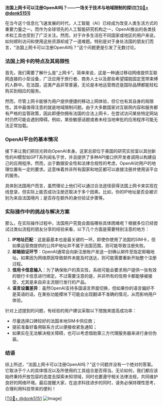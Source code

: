**法国上网卡可以注册OpenAI吗？——一场关于技术与地域限制的探讨[[TG💪+ @donk5151](https://t.me/s/donk5151)]**

在当今这个信息化飞速发展的时代，人工智能（AI）已经成为改变人类生活方式的重要力量之一。而作为全球领先的人工智能研究机构之一，OpenAI推出的各类技术和工具也受到了广泛关注。然而，对于许多生活在不同国家或地区的用户来说，如何顺利访问和使用这些资源却成了一道难题。特别是对于身处法国的朋友们而言，“法国上网卡可以注册OpenAI吗？”这个问题更是引发了无数讨论。

### 法国上网卡的特点及其局限性

首先，我们需要了解什么是“上网卡”。简单来说，这是一种通过移动网络提供互联网连接的小型设备，广泛应用于旅行者、商务人士以及那些希望摆脱固定宽带束缚的人群中。在法国，这类产品非常普遍，无论是本地运营商还是国际品牌都能轻松购买到相应的服务。

然而，尽管上网卡能够为用户提供便捷的移动上网体验，但它也有其自身的局限性。其中最值得注意的就是地域限制问题。由于大多数国家对互联网内容和服务都有严格的监管政策，因此即便你拥有法国的合法上网卡，在尝试访问某些特定网站时仍然可能会遇到障碍。例如，某些敏感话题或者未经当地审批的应用程序可能无法正常加载。

### OpenAI平台的基本情况

接下来让我们把目光转向OpenAI本身。这家总部位于美国的研究实验室以其创新性的AI模型如GPT系列闻名于世，并且提供了多种API接口供开发者调用以构建自己的应用程序。然而，出于数据安全性和法律合规性的考虑，OpenAI对用户的地理位置有一定的要求。这意味着并非所有国家和地区都可以直接注册并使用该平台的服务。

具体到法国用户而言，虽然理论上他们可以通过合法途径获得法国上网卡来实现在线登录，但实际上能否成功注册还取决于多个因素。比如，你的IP地址是否会被识别为来自法国境内；是否存在额外的身份验证步骤等。

### 实际操作中的挑战与解决方案

那么，在实际操作过程中，法国用户究竟会面临哪些具体困难呢？根据多位已经尝试过类似流程的朋友分享的经验来看，以下几个方面是需要特别注意的地方：

1. **IP地址匹配**：这是最基本也是最关键的一环。即使你使用了法国的SIM卡，但如果运营商提供的公共IP地址并不属于法国范围，则可能导致注册失败。
2. **邮箱验证环节**：OpenAI通常会向新注册账户发送一封确认邮件至指定邮箱地址。如果因为网络原因导致邮件未能及时送达，则可能需要重新开始整个注册过程。
3. **信用卡信息输入**：为了确保账户的真实性，系统可能会要求用户提供一张有效的银行卡信息进行绑定。不过需要注意的是，并非所有的信用卡都能够被接受，尤其是来自非主流银行发行的产品。
4. **语言设置差异**：虽然OpenAI支持多国语言界面切换，但如果你的语言偏好不是英语的话，在某些功能模块下可能会出现翻译不准确的情况，从而影响用户体验。

针对上述提到的问题，有经验的用户建议采取以下措施来提高成功率：
- 尽量选择口碑较好的法国本地SIM卡供应商；
- 提前准备好备用联系方式以便接收紧急通知；
- 如果实在无法解决相关障碍，也可以考虑借助第三方代理服务器来进行身份伪装。

### 结语

综上所述，“法国上网卡可以注册OpenAI吗？”这个问题并没有一个绝对的答案。它取决于个人的具体情况以及所使用的工具组合是否得当。无论如何，我们都应该始终秉持开放包容的态度去探索未知领域，同时也要遵守相关法律法规，共同维护良好的网络环境。最后提醒大家，在追求科技进步的同时，请务必保持理性思考，合理利用科技带来的便利！

[[TG💪+ @donk5151](https://t.me/s/donk5151) ![Image](https://i.postimg.cc/rwNCRYN7/Snipaste-2025-04-30-17-27-05.png)]
